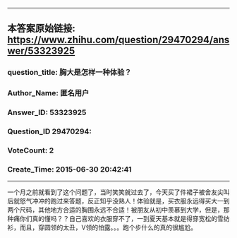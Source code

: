 ----------------------------------------
## 本答案原始链接: https://www.zhihu.com/question/29470294/answer/53323925
### question_title: 胸大是怎样一种体验？
### Author_Name: 匿名用户
### Answer_ID: 53323925
### Question_ID 29470294: 
### VoteCount: 2
### Create_Time: 2015-06-30 20:42:41
----------------------------------------
一个月之前就看到了这个问题了，当时笑笑就过去了，今天买了件裙子被舍友尖叫后就怒气冲冲的跑过来答题，反正知乎没熟人！体验就是，买衣服永远得买大一到两个尺码，其他地方合适的胸围永远不合适！被朋友从初中羡慕到大学，但是，那种痛你们真的懂吗？？自己喜欢的衣服穿不了，一到夏天基本就是得穿宽松的雪纺衫，而且，穿圆领的太丑，V领的怕露。。。跑个步什么的真的很尴尬。

